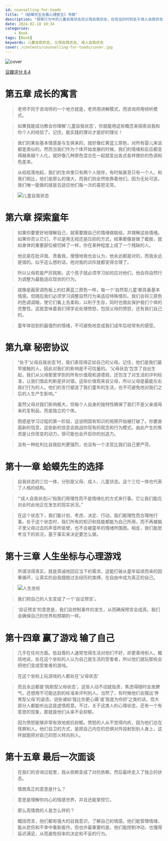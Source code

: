 ```yaml
---
id: counselling-for-toads
title: "《蛤蟆先生去看心理医生》书摘"
description: "探索行为中的儿童自我状态及父母自我状态，在恰当的时刻处于成人自我状态"
date: 2024.02.18 10:34
categories:
    - Book
tags: [Book]
keywords: 儿童自我状态, 父母自我状态, 成人自我状态
cover: /contents/counselling-for-toads/cover.jpg
---
```


![cover](/contents/counselling-for-toads/cover.jpg)

[豆瓣评分 8.4](https://book.douban.com/subject/35143790/)

# 第五章 成长的寓言

> 老师不同于咨询师的一个地方就是，老师用讲解模式，而咨询师用倾听模式。

> 如果我能成功教会你理解‘儿童自我状态’，你就能用这些概念来探索自我和你个人的经验了。记住，能实践的理论才是好的理论！

> 我们的某些基本情感是与生俱来的，就好像红黄蓝三原色，对所有婴儿来说都是类似的。然而当我们作为个体开始发展的时候，我们的情绪和反应都变得越来越个人化，就好像几种原色混合在一起就变出各式各样微妙的色调和色差来。

> 从呱呱落地起，我们的生命里只有两个人陪伴，有时候甚至只有一个人。和我们相比，他们是那么的强大，而我们则全然依靠着他们。因为无处可逃，我们唯一能做的就是去适应他们每一次的喜怒无常。

> ![儿童自我状态](/contents/counselling-for-toads/0501.png)

# 第六章 探索童年

> 如果你要更好地理解自己，就需要跟自己的情绪做联结，并理解这些情绪。如果你否认它们，不论是用无视还是压抑的方式，结果都像是做了截肢，就如身体的重要部位被切掉了一样，你在某种程度上成了一个残缺的人。

> 他总是在批评我、责备我，慢慢地我也会认为，他永远都是对的，而我永远是错的。似乎这么想的话，他对我的训斥就都变得合理了。

> 所以父母若是严厉挑剔，这个孩子就必须学习如何应对他们，他会将自然行为调整为最能适应现状的行为。

> 就像是画家调色板上的红黄蓝三原色一样，每一个‘自然型儿童’都具备基本情感。但随后我们必须学习调整自然行为来适应特殊情形。我们会将三原色的色调调暗，使它们看上去柔和，以利于生存，同时也借此保护我们个体的完整性。这就意味着我们得学会处理愤怒，包括父母的愤怒，还有我们自己的。

> 童年体验到的最强烈的情绪，不可避免地变成我们成年后经常有的感受。

# 第九章 秘密协议

> “处于‘父母自我状态’时，我们表现得正如自己的父母。记住，他们是我们最早接触的人，因此对我们的影响是不可估量的。‘父母状态’包含了自出生起，我们从父母那里学到的所有价值观和道德观，还包含了对生活的评判标准，让我们借此判断是非对错。这些价值观来自父母，所以父母是最能左右我们行为的人。他们的言行塑造了我们童年的生活，也不可避免地对我们之后的人生产生影响。”

> 虽然父母对我们影响极大，但每个人自身的独特性确保了我们不是父亲或母亲的复制品，而是独立的个体。

> 困惑是学习过程的第一阶段，这说明固有知识的局限开始被打破了。你要直面新的信息，这些新的信息会挑战你现有的观念和行为模式。由此产生的焦虑是让你改变的动力，很可能也会开启你的创造力。

> 没有一种批判比自我批判更强烈，也没有一个法官比我们自己更严苛。

# 第十一章 蛤蟆先生的选择

> 自我状态的三位一体，分别是父母、成人、儿童状态。这个三位一体也代表了人格的结构。

> “‘成人自我状态￼’指我们用理性而不是情绪化的方式来行事。它让我们能应对此时此地正在发生的现实状况。”

> 在这个状态下，我们能计划、考虑、决定、行动，我们能理性而合理地行事。处于这个状态时，我们所有的知识和技能都能为自己所用，而不再被脑子里父母过去的声音所驱使，也不会被童年的情绪所围困。相反，我们能思考当下的状况，基于事实来决定要怎么做。

# 第十三章 人生坐标与心理游戏

> 所谓活得真实，就是真诚地回应当下的需求。这能打破从童年延续而来的因果循环，让真实的自我摆脱过去经历的束缚，在自由中成为真正的自己。

> ![人生坐标](/contents/counselling-for-toads/1301.png)

> 我们把自己的人生变成了一个‘自证预言’。

> ‘自证预言’的意思是，我们会控制事件的发生，从而确保预言会成真。我们会确保自己的世界和预期的一样。

# 第十四章 赢了游戏 输了自己

> 几乎在任何方面。低自尊的人通常觉得生活对他们不好，却更善待别人。概括地说，处在这个坐标的人认为自己是生活的受害者，所以他们就玩那些会把他们变成受害者的游戏。

> 在这个坐标上玩游戏的人都处在‘父母状态’

> 而且永远都是‘挑剔型父母状态’。这些人动不动就指责，焦虑得随时会发脾气，还想用不可能达到的标准来评判别人。当然了，有时候他们会摆出‘养育型父母’的姿态，说些诸如‘我比你更心痛’或‘我是为你好’之类的话，但大部分人都能听出这是虚情假意。不过，关于这类人的心理状态，还有一个有意思的现象，那就是他们从来不会抑郁。

> 因为愤怒能够非常有效地抵抗抑郁。愤怒的人从不觉得内疚，因为他们总在怪罪别人。他们自卫的方式，是把自己内在的恐惧对外投射到别人身上，这样就能把对自己的怒火转向别人。

# 第十五章 最后一次面谈

> 在我们的咨询过程里，我从依赖变成了对抗依赖，然后最终走入了独立的状态。

> 情商真正的意思是什么？

> 意思是理解你内心的情感世界，并且还能掌控它。

> 那么高情商的人是怎么样的？

> 概括而言，他们都有强大的自我意识，了解自己的情感。他们能管理情绪，能从悲伤和不幸中重新振作。但也许最重要的是，他们能控制冲动，也懂得延迟满足，从而避免轻率的决定和不妥的行为。